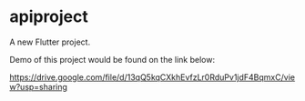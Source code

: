 # apiproject

A new Flutter project.

Demo of this project would be found on the link below:

https://drive.google.com/file/d/13qQ5kqCXkhEvfzLr0RduPv1jdF4BqmxC/view?usp=sharing
